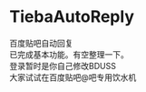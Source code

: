 # TiebaAutoReply
<a>百度贴吧自动回复</a>
<br />
<a>已完成基本功能。有空整理一下。</a>
<br />
<a>登录暂时是你自己修改BDUSS</a>
<br />
<a>大家试试在百度贴吧@吧专用饮水机</a>
